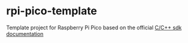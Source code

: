 # rpi-pico-template
Template project for Raspberry Pi Pico based on the official [C/C++ sdk documentation](https://www.raspberrypi.com/documentation/microcontrollers/c_sdk.html)
